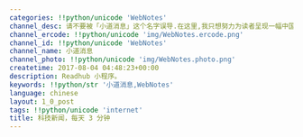 ```yaml
---
categories: !!python/unicode 'WebNotes'
channel_desc: 请不要被「小道消息」这个名字误导.在这里,我只想努力为读者呈现一幅中国互联网的清明上河图.
channel_ercode: !!python/unicode 'img/WebNotes.ercode.png'
channel_id: !!python/unicode 'WebNotes'
channel_name: 小道消息
channel_photo: !!python/unicode 'img/WebNotes.photo.png'
createtime: 2017-08-04 04:48:23+00:00
description: Readhub 小程序。
keywords: !!python/str '小道消息,WebNotes'
language: chinese
layout: 1_0_post
tags: !!python/unicode 'internet'
title: 科技新闻，每天 3 分钟
---
```

<div class="original_panel_content" id="js_content">
</div>